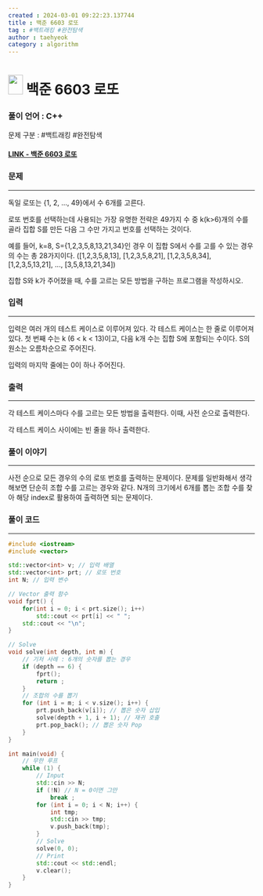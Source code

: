 ```yaml
---
created : 2024-03-01 09:22:23.137744
title : 백준 6603 로또
tag : #백트래킹 #완전탐색
author : taehyeok
category : algorithm
---
```

# <img src="https://d2gd6pc034wcta.cloudfront.net/tier/9.svg" width="30" height="40"> 백준 6603 로또


### 풀이 언어 : C++

문제 구분 : #백트래킹 #완전탐색
#### [LINK - 백준 6603 로또](https://www.acmicpc.net/problem/6603)

### 문제
<hr>

독일 로또는 {1, 2, ..., 49}에서 수 6개를 고른다.

로또 번호를 선택하는데 사용되는 가장 유명한 전략은 49가지 수 중 k(k>6)개의 수를 골라 집합 S를 만든 다음 그 수만 가지고 번호를 선택하는 것이다.

예를 들어, k=8, S={1,2,3,5,8,13,21,34}인 경우 이 집합 S에서 수를 고를 수 있는 경우의 수는 총 28가지이다. ([1,2,3,5,8,13], [1,2,3,5,8,21], [1,2,3,5,8,34], [1,2,3,5,13,21], ..., [3,5,8,13,21,34])

집합 S와 k가 주어졌을 때, 수를 고르는 모든 방법을 구하는 프로그램을 작성하시오.


### 입력
<hr>

입력은 여러 개의 테스트 케이스로 이루어져 있다. 각 테스트 케이스는 한 줄로 이루어져 있다. 첫 번째 수는 k (6 < k < 13)이고, 다음 k개 수는 집합 S에 포함되는 수이다. S의 원소는 오름차순으로 주어진다.

입력의 마지막 줄에는 0이 하나 주어진다. 
### 출력
<hr>

각 테스트 케이스마다 수를 고르는 모든 방법을 출력한다. 이때, 사전 순으로 출력한다.

각 테스트 케이스 사이에는 빈 줄을 하나 출력한다.
### 풀이 이야기
<hr>

사전 순으로 모든 경우의 수의 로또 번호를 출력하는 문제이다. 문제를 일반화해서 생각해보면 단순히 조합 수를 고르는 경우와 같다. N개의 크기에서 6개를 뽑는 조합 수를 찾아 해당 index로 활용하여 출력하면 되는 문제이다.

### 풀이 코드
<hr>

``` c++
#include <iostream>
#include <vector>

std::vector<int> v; // 입력 배열
std::vector<int> prt; // 로또 번호
int N; // 입력 변수

// Vector 출력 함수
void fprt() {
    for(int i = 0; i < prt.size(); i++)
        std::cout << prt[i] << " ";
    std::cout << "\n";
}

// Solve
void solve(int depth, int m) {
    // 기저 사례 : 6개의 숫자를 뽑는 경우
    if (depth == 6) {
        fprt();
        return ;
    }
    // 조합의 수를 뽑기
    for (int i = m; i < v.size(); i++) {
        prt.push_back(v[i]); // 뽑은 숫자 삽입
        solve(depth + 1, i + 1); // 재귀 호출
        prt.pop_back(); // 뽑은 숫자 Pop
    }
}

int main(void) {
    // 무한 루프
    while (1) {
        // Input
        std::cin >> N;
        if (!N) // N = 0이면 그만
            break ;
        for (int i = 0; i < N; i++) {
            int tmp;
            std::cin >> tmp;
            v.push_back(tmp);
        }
        // Solve
        solve(0, 0);
        // Print
        std::cout << std::endl;
        v.clear();
    }
}
```
